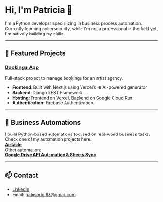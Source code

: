 # Hi, I'm Patricia 👋

I'm a Python developer specializing in business process automation. Currently learning cybersecurity, while I'm not a professional in the field yet, I'm actively building my skills.

---

## 🚧 Featured Projects

### [Bookings App](https://github.com/patosorio/bookings-app)

Full-stack project to manage bookings for an artist agency.  
- **Frontend**: Built with Next.js using Vercel’s `v0` AI-powered generator.  
- **Backend**: Django REST Framework.  
- **Hosting**: Frontend on Vercel, Backend on Google Cloud Run.  
- **Authentication**: Firebase Authentication.

---


## 🧠 Business Automations

I build Python-based automations focused on real-world business tasks.  
Check one of my automation projects here:  
**[Airtable](https://github.com/patosorio/airtable-drive-sync)**  
Other automation:  
**[Google Drive API Automation & Sheets Sync](https://github.com/patosorio/drive-api-automation)**

---

## 📫 Contact

- [LinkedIn](https://www.linkedin.com/in/patriciaosorio130194/)
- Email: patosorio.88@gmail.com
